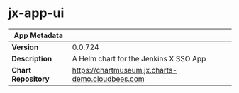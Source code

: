 # jx-app-ui

|App Metadata||
|---|---|
| **Version** | 0.0.724 |
| **Description** | A Helm chart for the Jenkins X SSO App |
| **Chart Repository** | https://chartmuseum.jx.charts-demo.cloudbees.com |
